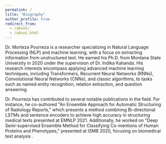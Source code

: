 ```yaml
---
permalink: /
title: "Biography"
author_profile: true
redirect_from: 
  - /about/
  - /about.html
---
```


Dr. Morteza Pourreza is a researcher specializing in Natural Language Processing (NLP) and machine learning, with a focus on extracting information from unstructured text. He earned his Ph.D. from Montana State University in 2020 under the supervision of Dr. Indika Kahanda. His research interests encompass applying advanced machine learning techniques, including Transformers, Recurrent Neural Networks (RNNs), Convolutional Neural Networks (CNNs), and classic algorithms, to tasks such as named entity recognition, relation extraction, and question answering.

Dr. Pourreza has contributed to several notable publications in the field. For instance, he co-authored "An Ensemble Approach for Automatic Structuring of Radiology Reports," which presents a method combining Bi-directional LSTMs and sentence encoders to achieve high accuracy in structuring medical texts presented at EMNLP 2021. Additionally, he worked on "Deep Semi-supervised Ensemble Method for Classifying Co-mentions of Human Proteins and Phenotypes," presented at ISMB 2020, focusing on biomedical text analysis .
